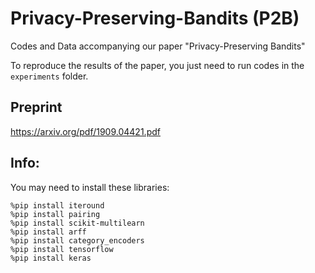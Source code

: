 # Privacy-Preserving-Bandits (P2B)
Codes and Data accompanying our paper "Privacy-Preserving Bandits"

To reproduce the results of the paper, you just need to run codes in the `experiments` folder.

## Preprint
https://arxiv.org/pdf/1909.04421.pdf

## Info:
You may need to install these libraries:
```
%pip install iteround
%pip install pairing 
%pip install scikit-multilearn
%pip install arff
%pip install category_encoders
%pip install tensorflow
%pip install keras
```

